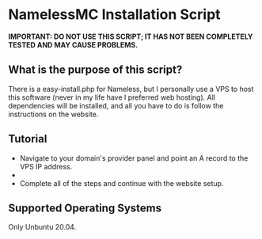 # NamelessMC Installation Script

**IMPORTANT: DO NOT USE THIS SCRIPT; IT HAS NOT BEEN COMPLETELY TESTED AND MAY CAUSE PROBLEMS.**

## What is the purpose of this script?
There is a easy-install.php for Nameless, but I personally use a VPS to host this software (never in my life have I preferred web hosting). 
All dependencies will be installed, and all you have to do is follow the instructions on the website.

## Tutorial
- Navigate to your domain's provider panel and point an A record to the VPS IP address.
-
- Complete all of the steps and continue with the website setup.

## Supported Operating Systems

Only Unbuntu 20.04.
